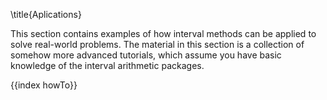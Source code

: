 \title{Aplications}

This section contains examples of how interval methods can be applied to solve real-world problems. The material in this section is a collection of somehow more advanced tutorials, which assume you have basic knowledge of the interval arithmetic packages.

{{index howTo}}